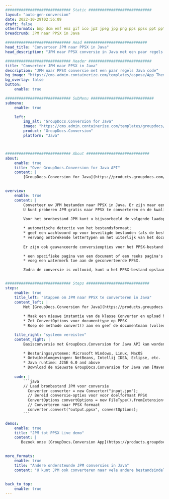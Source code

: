 ```yaml
---
############################# Static ############################
layout: "auto-gen-conversion"
date: 2022-10-29T02:56:09
draft: false
otherformats: bmp dcm emf emz gif ico jp2 jpeg jpg png pps ppsx ppt pptx psb psd svg svgz tga tif tiff webp wmf wmz
breadcrumb: JPM naar PPSX in Java

############################# Head ############################
head_title: "Converteer JPM naar PPSX in Java"
head_description: "JPM naar PPSX conversie in Java met een paar regels code. Converteer meer dan 160 bestandsindelingen met de GroupDocs-documentconversie-API voor Java"

############################# Header ############################
title: "Converteer JPM naar PPSX in Java"
description: "JPM naar PPSX conversie met een paar regels Java code"
bg_image: "https://cms.admin.containerize.com/templates/aspose/App_Themes/V3/images/bg/header1.png"
bg_overlay: false
button:
    enable: true

############################# SubMenu ############################
submenu:
    enable: true

    left:
        img_alt: "GroupDocs.Conversion for Java"
        image: "https://cms.admin.containerize.com/templates/groupdocs/images/product-logos/90x90-noborder/groupdocs-conversion-java.png"
        product: "GroupDocs.Conversion"
        platform: "Java"



############################# About ############################
about:
    enable: true
    title: "Over GroupDocs.Conversion for Java API"
    content: |
        [GroupDocs.Conversion for Java](https://products.groupdocs.com/conversion/java/) is een geavanceerde conversie-API voor bestandsindelingen voor het converteren tussen populaire afbeeldings- en documentindelingen zoals Microsoft Office, OpenDocument, PDF, HTML, e-mail, CAD. en nog veel meer met slechts een paar regels code. De native API detecteert automatisch de formaten van de originele documenten en biedt veel opties voor het aanpassen van de geconverteerde documenten. Naast de functie om informatie uit een document te extraheren, ondersteunt het standaard ook het cachen van de conversieresultaten naar de lokale schijf. Elk type cacheopslag kan echter worden ondersteund door de juiste interfaces te implementeren - Amazon S3, Dropbox, Google Drive, Windows Azure, Reddis of andere.
    

overview:
    enable: true
    content: |
        Converteer uw JPM bestanden naar PPSX in Java. Er zijn maar een paar regels Java code nodig op elk platform naar keuze, zoals Windows, Linux, macOS.
        U kunt proberen JPM gratis naar PPSX te converteren en de kwaliteit van de conversieresultaten te evalueren. Naast eenvoudige scripts voor bestandsconversie, kunt u meer geavanceerde opties proberen voor het laden van het JPM-bronbestand en het opslaan van de PPSX-uitvoer. 
        
        Voor het bronbestand JPM kunt u bijvoorbeeld de volgende laadopties gebruiken:

        * automatische detectie van het bestandsformaat;
        * geef een wachtwoord op voor beveiligde bestanden (als de bestandsindeling dit ondersteunt);
        * vervang ontbrekende lettertypen om het uiterlijk van het document te behouden.
        
        Er zijn ook geavanceerde conversieopties voor het PPSX-bestand:

        * een specifieke pagina van een document of een reeks pagina's converteren;
        * voeg een watermerk toe aan de geconverteerde PPSX.

        Zodra de conversie is voltooid, kunt u het PPSX-bestand opslaan in uw lokale bestandspad of in opslag van derden, zoals FTP, Amazon S3, Google Drive, Dropbox enz. Let op - om JPM te converteren tot PPSX, hoeft u geen extra software te installeren, zoals MS Office, Open Office, Adobe Acrobat Reader etc.


############################# Steps ############################
steps:
    enable: true
    title_left: "Stappen om JPM naar PPSX te converteren in Java"
    content_left: |
        Met [GroupDocs.Conversion for Java](https://products.groupdocs.com/conversion/java/) kunnen ontwikkelaars het JPM-bestand eenvoudig converteren naar PPSX met een paar regels code.
        
        * Maak een nieuwe instantie van de klasse Converter en upload het bestand JPM met het volledige pad
        * Zet ConvertOptions voor documenttype op PPSX
        * Roep de methode convert() aan en geef de documentnaam (volledig pad) en formaat (PPSX) door als parameter

    title_right: "systeem vereisten"
    content_right: |
        Basisconversie met GroupDocs.Conversion for Java API kan worden gedaan met slechts een paar regels code. Onze API's worden ondersteund op alle belangrijke platforms en besturingssystemen. Voordat u de onderstaande code uitvoert, moet u ervoor zorgen dat de volgende vereisten op uw systeem zijn geïnstalleerd.

        * Besturingssystemen: Microsoft Windows, Linux, MacOS
        * Ontwikkelomgevingen: NetBeans, Intellij IDEA, Eclipse, etc.
        * Java runtime: J2SE 6.0 and above
        * Download de nieuwste GroupDocs.Conversion for Java van [Maven](https://repository.groupdocs.com/webapp/#/artifacts/browse/tree/General/repo/com/groupdocs/groupdocs-conversion)
         
    code: |
        ```java    
        // Laad bronbestand JPM voor conversie
          Converter converter = new Converter("input.jpm");
          // Bereid conversie-opties voor voor doelformaat PPSX
          ConvertOptions convertOptions = new FileType().fromExtension("ppsx").getConvertOptions();
          // Converteren naar PPSX formaat
          converter.convert("output.ppsx", convertOptions);
        ```

demos:
    enable: true
    title: "JPM tot PPSX Live demo"
    content: |
       Bezoek onze [GroupDocs.Conversion App](https://products.groupdocs.app/conversion/family) website en probeer JPM naar PPSX conversie nu. De gratis demo heeft de volgende voordelen:
          

more_formats:
    enable: true
    title: "Andere ondersteunde JPM conversies in Java"
    content: "U kunt JPM ook converteren naar vele andere bestandsindelingen. Zie de lijst hieronder."
       
       
back_to_top:
    enable: true
---
```

